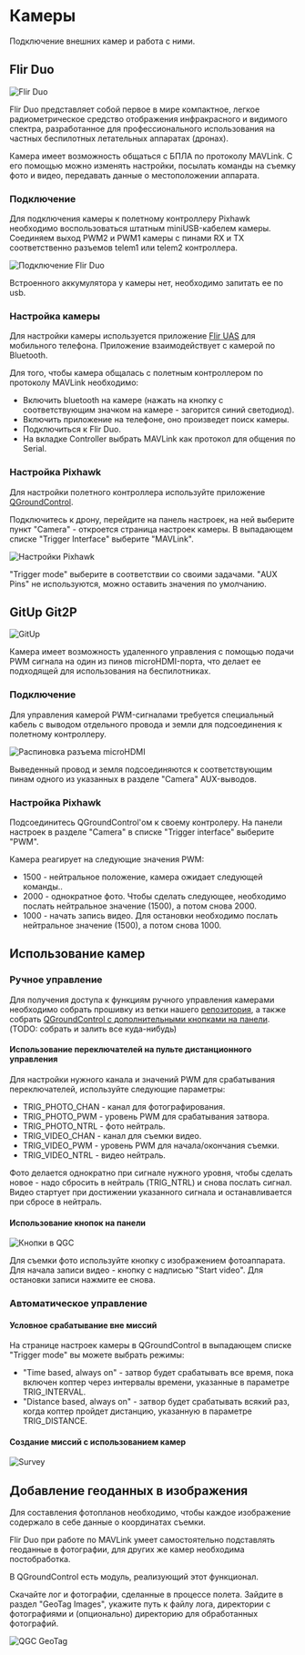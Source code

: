 # Камеры

Подключение внешних камер и работа с ними.

## Flir Duo

![Flir Duo](img/flirduo.png)

Flir Duo представляет собой первое в мире компактное, легкое радиометрическое средство отображения инфракрасного и видимого спектра, разработанное для профессионального использования на частных беспилотных летательных аппаратах (дронах).

Камера имеет возможность общаться с БПЛА по протоколу MAVLink. С его помощью можно изменять настройки, посылать команды на съемку фото и видео, передавать данные о местоположении аппарата.

### Подключение

Для подключения камеры к полетному контроллеру Pixhawk необходимо воспользоваться штатным miniUSB-кабелем камеры. Соединяем выход PWM2 и PWM1 камеры с пинами RX и TX соответственно разъемов telem1 или telem2 контроллера.

![Подключение Flir Duo](img/flirduo_connection.png)

Встроенного аккумулятора у камеры нет, необходимо запитать ее по usb.

### Настройка камеры

Для настройки камеры используется приложение [Flir UAS](https://play.google.com/store/apps/details?id=com.flir.vuepro&hl=ru) для мобильного телефона. Приложение взаимодействует с камерой по Bluetooth.

Для того, чтобы камера общалась с полетным контроллером по протоколу MAVLink необходимо:

- Включить bluetooth на камере (нажать на кнопку с соответствующим значком на камере - загорится синий светодиод).
- Включить приложение на телефоне, оно произведет поиск камеры.
- Подключиться к Flir Duo.
- На вкладке Controller выбрать MAVLink как протокол для общения по Serial.

### Настройка Pixhawk

Для настройки полетного контроллера используйте приложение [QGroundControl](http://qgroundcontrol.com/).​

Подключитесь к дрону, перейдите на панель настроек, на ней выберите пункт "Camera" - откроется страница настроек камеры. В выпадающем списке "Trigger Interface" выберите "MAVLink".

![Настройки Pixhawk](img/flirduo_pixhawk_settings.png)

"Trigger mode" выберите в соответствии со своими задачами. "AUX Pins" не используются, можно оставить значения по умолчанию.

## GitUp Git2P

![GitUp](img/gitup.png)

Камера имеет возможность удаленного управления с помощью подачи PWM сигнала на один из пинов microHDMI-порта, что делает ее подходящей для использования на беспилотниках.

### Подключение

Для управления камерой PWM-сигналами требуется специальный кабель с выводом отдельного провода и земли для подсоединения к полетному контроллеру.

![Распиновка разъема microHDMI](img/gitup_connection.png)

Выведенный провод и земля подсоединяются к соответствующим пинам одного из указанных в разделе "Camera" AUX-выводов.

### Настройка Pixhawk

Подсоединитесь QGroundControl'ом к своему контролеру. На панели настроек в разделе  "Camera" в списке "Trigger interface" выберите "PWM".

Камера реагирует на следующие значения PWM:

- 1500 - нейтральное положение, камера ожидает следующей команды..
- 2000 - однократное фото. Чтобы сделать следующее, необходимо послать нейтральное значение (1500), а потом снова 2000.
- 1000 - начать запись видео. Для остановки необходимо послать нейтральное значение (1500), а потом снова 1000.

## Использование камер

### Ручное управление

Для получения доступа к функциям ручного управления камерами необходимо собрать прошивку из ветки нашего [репозитория](https://github.com/CopterExpress/Firmware/tree/rc_and_qgc_buttons_camera_trigger), а также собрать [QGroundControl с дополнительными кнопками на панели](https://github.com/CopterExpress/qgroundcontrol/tree/charging_station_with_camera_buttons). (TODO: собрать и залить все куда-нибудь)

#### Использование переключателей на пульте дистанционного управления

Для настройки нужного канала и значений PWM для срабатывания переключателей, используйте следующие параметры:

- TRIG_PHOTO_CHAN - канал для фотографирования.
- TRIG_PHOTO_PWM - уровень PWM для срабатывания затвора.
- TRIG_PHOTO_NTRL - фото нейтраль.
- TRIG_VIDEO_CHAN - канал для съемки видео.
- TRIG_VIDEO_PWM - уровень PWM для начала/окончания съемки.
- TRIG_VIDEO_NTRL - видео нейтраль.

Фото делается однократно при сигнале нужного уровня, чтобы сделать новое - надо сбросить в нейтраль (TRIG_NTRL) и снова послать сигнал. Видео стартует при достижении указанного сигнала и останавливается при сбросе в нейтраль.

#### Использование кнопок на панели

![Кнопки в QGC](img/panel_buttons.png)

Для съемки фото используйте кнопку с изображением фотоаппарата. Для начала записи видео - кнопку с надписью "Start video". Для остановки записи нажмите ее снова.

### Автоматическое управление

#### Условное срабатывание вне миссий

На странице настроек камеры в QGroundControl в выпадающем списке "Trigger mode" вы можете выбрать режимы:

- "Time based, always on" - затвор будет срабатывать все время, пока включен коптер через интервалы времени, указанные в параметре TRIG_INTERVAL.
- "Distance based, always on" - затвор будет срабатывать всякий раз, когда коптер пройдет дистанцию, указанную в параметре TRIG_DISTANCE.

#### Создание миссий с использованием камер

![Survey](img/survey.png)

## Добавление геоданных в изображения

Для составления фотопланов необходимо, чтобы каждое изображение содержало в себе данные о координатах съемки.

Flir Duo при работе по MAVLink умеет самостоятельно подставлять геоданные в фотографии, для других же камер необходима постобработка.

В QGroundControl есть модуль, реализующий этот функционал.

Скачайте лог и фотографии, сделанные в процессе полета. Зайдите в раздел "GeoTag Images", укажите путь к файлу лога, директории с фотографиями и (опционально) директорию для обработанных фотографий.

![QGC GeoTag](img/qgc_geotag.png)
